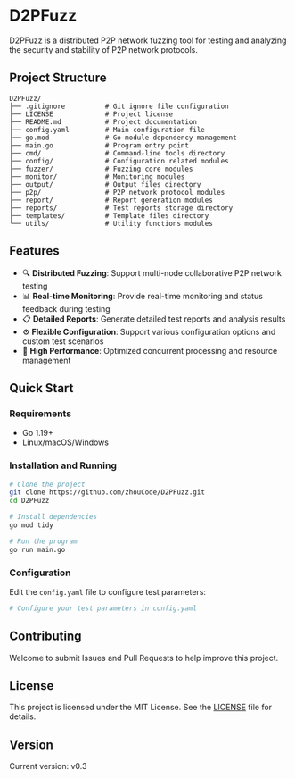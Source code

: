 # D2PFuzz

D2PFuzz is a distributed P2P network fuzzing tool for testing and analyzing the security and stability of P2P network protocols.

## Project Structure

```
D2PFuzz/
├── .gitignore          # Git ignore file configuration
├── LICENSE             # Project license
├── README.md           # Project documentation
├── config.yaml         # Main configuration file
├── go.mod              # Go module dependency management
├── main.go             # Program entry point
├── cmd/                # Command-line tools directory
├── config/             # Configuration related modules
├── fuzzer/             # Fuzzing core modules
├── monitor/            # Monitoring modules
├── output/             # Output files directory
├── p2p/                # P2P network protocol modules
├── report/             # Report generation modules
├── reports/            # Test reports storage directory
├── templates/          # Template files directory
└── utils/              # Utility functions modules
```

## Features

- 🔍 **Distributed Fuzzing**: Support multi-node collaborative P2P network testing
- 📊 **Real-time Monitoring**: Provide real-time monitoring and status feedback during testing
- 📋 **Detailed Reports**: Generate detailed test reports and analysis results
- ⚙️ **Flexible Configuration**: Support various configuration options and custom test scenarios
- 🚀 **High Performance**: Optimized concurrent processing and resource management

## Quick Start

### Requirements

- Go 1.19+
- Linux/macOS/Windows

### Installation and Running

```bash
# Clone the project
git clone https://github.com/zhouCode/D2PFuzz.git
cd D2PFuzz

# Install dependencies
go mod tidy

# Run the program
go run main.go
```

### Configuration

Edit the `config.yaml` file to configure test parameters:

```yaml
# Configure your test parameters in config.yaml
```

## Contributing

Welcome to submit Issues and Pull Requests to help improve this project.

## License

This project is licensed under the MIT License. See the [LICENSE](LICENSE) file for details.

## Version

Current version: v0.3